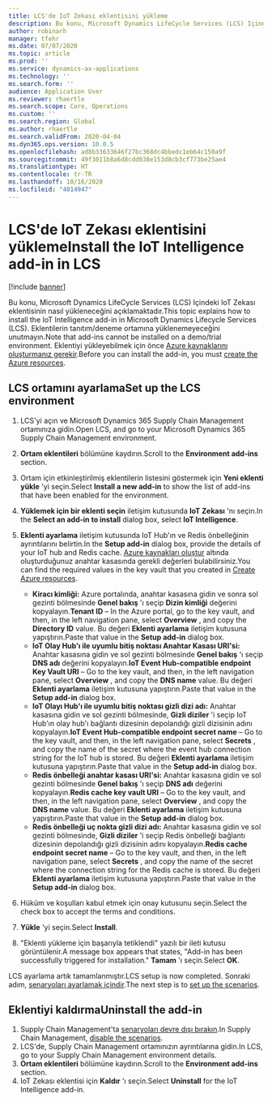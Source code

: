 ```yaml
---
title: LCS'de IoT Zekası eklentisini yükleme
description: Bu konu, Microsoft Dynamics LifeCycle Services (LCS) Içindeki IoT Zekası eklentisinin nasıl yükleneceğini açıklamaktadır.
author: robinarh
manager: tfehr
ms.date: 07/07/2020
ms.topic: article
ms.prod: ''
ms.service: dynamics-ax-applications
ms.technology: ''
ms.search.form: ''
audience: Application User
ms.reviewer: rhaertle
ms.search.scope: Core, Operations
ms.custom: ''
ms.search.region: Global
ms.author: rhaertle
ms.search.validFrom: 2020-04-04
ms.dyn365.ops.version: 10.0.5
ms.openlocfilehash: ad8b33633646f27bc368dc4bbedc1eb64c150a9f
ms.sourcegitcommit: 49f3011b8a6d8cdd038e153d8cb3cf773be25ae4
ms.translationtype: HT
ms.contentlocale: tr-TR
ms.lasthandoff: 10/16/2020
ms.locfileid: "4014947"
---
```

# <a name="install-the-iot-intelligence-add-in-in-lcs"></a><span data-ttu-id="f9767-103">LCS'de IoT Zekası eklentisini yükleme</span><span class="sxs-lookup"><span data-stu-id="f9767-103">Install the IoT Intelligence add-in in LCS</span></span>

[!include [banner](../../includes/banner.md)]

<span data-ttu-id="f9767-104">Bu konu, Microsoft Dynamics LifeCycle Services (LCS) Içindeki IoT Zekası eklentisinin nasıl yükleneceğini açıklamaktadır.</span><span class="sxs-lookup"><span data-stu-id="f9767-104">This topic explains how to install the IoT Intelligence add-in in Microsoft Dynamics Lifecycle Services (LCS).</span></span> <span data-ttu-id="f9767-105">Eklentilerin tanıtım/deneme ortamına yüklenemeyeceğini unutmayın.</span><span class="sxs-lookup"><span data-stu-id="f9767-105">Note that add-ins cannot be installed on a demo/trial environment.</span></span> <span data-ttu-id="f9767-106">Eklentiyi yükleyebilmek için önce [Azure kaynaklarını oluşturmanız gerekir](iot-azure-setup.md).</span><span class="sxs-lookup"><span data-stu-id="f9767-106">Before you can install the add-in, you must [create the Azure resources](iot-azure-setup.md).</span></span>

## <a name="set-up-the-lcs-environment"></a><span data-ttu-id="f9767-107">LCS ortamını ayarlama</span><span class="sxs-lookup"><span data-stu-id="f9767-107">Set up the LCS environment</span></span>

1. <span data-ttu-id="f9767-108">LCS'yi açın ve Microsoft Dynamics 365 Supply Chain Management ortamınıza gidin.</span><span class="sxs-lookup"><span data-stu-id="f9767-108">Open LCS, and go to your Microsoft Dynamics 365 Supply Chain Management environment.</span></span>
2. <span data-ttu-id="f9767-109">**Ortam eklentileri** bölümüne kaydırın.</span><span class="sxs-lookup"><span data-stu-id="f9767-109">Scroll to the **Environment add-ins** section.</span></span>
3. <span data-ttu-id="f9767-110">Ortam için etkinleştirilmiş eklentilerin listesini göstermek için **Yeni eklenti yükle** 'yi seçin.</span><span class="sxs-lookup"><span data-stu-id="f9767-110">Select **Install a new add-in** to show the list of add-ins that have been enabled for the environment.</span></span>
4. <span data-ttu-id="f9767-111">**Yüklemek için bir eklenti seçin** iletişim kutusunda **IoT Zekası** 'nı seçin.</span><span class="sxs-lookup"><span data-stu-id="f9767-111">In the **Select an add-in to install** dialog box, select **IoT Intelligence**.</span></span>
5. <span data-ttu-id="f9767-112">**Eklenti ayarlama** iletişim kutusunda IoT Hub'ın ve Redis önbelleğinin ayrıntılarını belirtin.</span><span class="sxs-lookup"><span data-stu-id="f9767-112">In the **Setup add-in** dialog box, provide the details of your IoT hub and Redis cache.</span></span> <span data-ttu-id="f9767-113">[Azure kaynakları oluştur](iot-azure-setup.md) altında oluşturduğunuz anahtar kasasında gerekli değerleri bulabilirsiniz.</span><span class="sxs-lookup"><span data-stu-id="f9767-113">You can find the required values in the key vault that you created in [Create Azure resources](iot-azure-setup.md).</span></span>

    + <span data-ttu-id="f9767-114">**Kiracı kimliği:** Azure portalında, anahtar kasasına gidin ve sonra sol gezinti bölmesinde **Genel bakış** 'ı seçip **Dizin kimliği** değerini kopyalayın.</span><span class="sxs-lookup"><span data-stu-id="f9767-114">**Tenant ID** – In the Azure portal, go to the key vault, and then, in the left navigation pane, select **Overview** , and copy the **Directory ID** value.</span></span> <span data-ttu-id="f9767-115">Bu değeri **Eklenti ayarlama** iletişim kutusuna yapıştırın.</span><span class="sxs-lookup"><span data-stu-id="f9767-115">Paste that value in the **Setup add-in** dialog box.</span></span>
    + <span data-ttu-id="f9767-116">**IoT Olay Hub'ı ile uyumlu bitiş noktası Anahtar Kasası URI'si:** Anahtar kasasına gidin ve sol gezinti bölmesinde **Genel bakış** 'ı seçip **DNS adı** değerini kopyalayın.</span><span class="sxs-lookup"><span data-stu-id="f9767-116">**IoT Event Hub-compatible endpoint Key Vault URI** – Go to the key vault, and then, in the left navigation pane, select **Overview** , and copy the **DNS name** value.</span></span> <span data-ttu-id="f9767-117">Bu değeri **Eklenti ayarlama** iletişim kutusuna yapıştırın.</span><span class="sxs-lookup"><span data-stu-id="f9767-117">Paste that value in the **Setup add-in** dialog box.</span></span>
    + <span data-ttu-id="f9767-118">**IoT Olayı Hub'ı ile uyumlu bitiş noktası gizli dizi adı:** Anahtar kasasına gidin ve sol gezinti bölmesinde, **Gizli diziler** 'i seçip IoT Hub'ın olay hub'ı bağlantı dizesinin depolandığı gizli dizisinin adını kopyalayın.</span><span class="sxs-lookup"><span data-stu-id="f9767-118">**IoT Event Hub-compatible endpoint secret name** – Go to the key vault, and then, in the left navigation pane, select **Secrets** , and copy the name of the secret where the event hub connection string for the IoT hub is stored.</span></span> <span data-ttu-id="f9767-119">Bu değeri **Eklenti ayarlama** iletişim kutusuna yapıştırın.</span><span class="sxs-lookup"><span data-stu-id="f9767-119">Paste that value in the **Setup add-in** dialog box.</span></span>
    + <span data-ttu-id="f9767-120">**Redis önbelleği anahtar kasası URI'si:** Anahtar kasasına gidin ve sol gezinti bölmesinde **Genel bakış** 'ı seçip **DNS adı** değerini kopyalayın.</span><span class="sxs-lookup"><span data-stu-id="f9767-120">**Redis cache key vault URI** – Go to the key vault, and then, in the left navigation pane, select **Overview** , and copy the **DNS name** value.</span></span> <span data-ttu-id="f9767-121">Bu değeri **Eklenti ayarlama** iletişim kutusuna yapıştırın.</span><span class="sxs-lookup"><span data-stu-id="f9767-121">Paste that value in the **Setup add-in** dialog box.</span></span>
    + <span data-ttu-id="f9767-122">**Redis önbelleği uç nokta gizli dizi adı:** Anahtar kasasına gidin ve sol gezinti bölmesinde, **Gizli diziler** 'i seçip Redis önbelleği bağlantı dizesinin depolandığı gizli dizisinin adını kopyalayın.</span><span class="sxs-lookup"><span data-stu-id="f9767-122">**Redis cache endpoint secret name** – Go to the key vault, and then, in the left navigation pane, select **Secrets** , and copy the name of the secret where the connection string for the Redis cache is stored.</span></span> <span data-ttu-id="f9767-123">Bu değeri **Eklenti ayarlama** iletişim kutusuna yapıştırın.</span><span class="sxs-lookup"><span data-stu-id="f9767-123">Paste that value in the **Setup add-in** dialog box.</span></span>

6. <span data-ttu-id="f9767-124">Hüküm ve koşulları kabul etmek için onay kutusunu seçin.</span><span class="sxs-lookup"><span data-stu-id="f9767-124">Select the check box to accept the terms and conditions.</span></span>
7. <span data-ttu-id="f9767-125">**Yükle** 'yi seçin.</span><span class="sxs-lookup"><span data-stu-id="f9767-125">Select **Install**.</span></span>
8. <span data-ttu-id="f9767-126">"Eklenti yükleme için başarıyla tetiklendi" yazılı bir ileti kutusu görüntülenir.</span><span class="sxs-lookup"><span data-stu-id="f9767-126">A message box appears that states, "Add-in has been successfully triggered for installation."</span></span> <span data-ttu-id="f9767-127">**Tamam** 'ı seçin.</span><span class="sxs-lookup"><span data-stu-id="f9767-127">Select **OK**.</span></span>

<span data-ttu-id="f9767-128">LCS ayarlama artık tamamlanmıştır.</span><span class="sxs-lookup"><span data-stu-id="f9767-128">LCS setup is now completed.</span></span> <span data-ttu-id="f9767-129">Sonraki adım, [senaryoları ayarlamak içindir](iot-scenario-setup.md).</span><span class="sxs-lookup"><span data-stu-id="f9767-129">The next step is to [set up the scenarios](iot-scenario-setup.md).</span></span>

## <a name="uninstall-the-add-in"></a><a id="uninstall-addin"></a><span data-ttu-id="f9767-130">Eklentiyi kaldırma</span><span class="sxs-lookup"><span data-stu-id="f9767-130">Uninstall the add-in</span></span>

1. <span data-ttu-id="f9767-131">Supply Chain Management'ta [senaryoları devre dışı bırakın](iot-scenario-setup.md#disable-a-scenario).</span><span class="sxs-lookup"><span data-stu-id="f9767-131">In Supply Chain Management, [disable the scenarios](iot-scenario-setup.md#disable-a-scenario).</span></span>
2. <span data-ttu-id="f9767-132">LCS'de, Supply Chain Management ortamınızın ayrıntılarına gidin.</span><span class="sxs-lookup"><span data-stu-id="f9767-132">In LCS, go to your Supply Chain Management environment details.</span></span>
3. <span data-ttu-id="f9767-133">**Ortam eklentileri** bölümüne kaydırın.</span><span class="sxs-lookup"><span data-stu-id="f9767-133">Scroll to the **Environment add-ins** section.</span></span>
4. <span data-ttu-id="f9767-134">IoT Zekası eklentisi için **Kaldır** 'ı seçin.</span><span class="sxs-lookup"><span data-stu-id="f9767-134">Select **Uninstall** for the IoT Intelligence add-in.</span></span>
